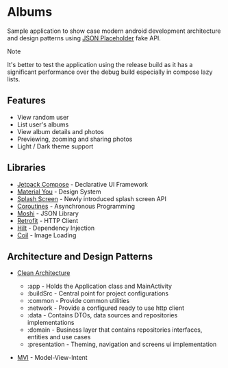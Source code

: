 # Albums

Sample application to show case modern android development architecture and design patterns
using [JSON Placeholder](https://jsonplaceholder.typicode.com) fake API.

> [!NOTE]
> It's better to test the application using the release build as it has a significant performance
> over the debug build especially in compose lazy lists.

## Features

- View random user
- List user's albums
- View album details and photos
- Previewing, zooming and sharing photos
- Light / Dark theme support

## Libraries

- [Jetpack Compose](https://developer.android.com/jetpack/compose) - Declarative UI Framework
- [Material You](https://m3.material.io) - Design System
- [Splash Screen](https://developer.android.com/reference/android/window/SplashScreen) - Newly
  introduced splash screen API
- [Coroutines](https://kotlinlang.org/docs/coroutines-guide.html) - Asynchronous Programming
- [Moshi](https://github.com/square/moshi) - JSON Library
- [Retrofit](https://github.com/square/retrofit) - HTTP Client
- [Hilt](http://google.github.io/hilt/) - Dependency Injection
- [Coil](https://github.com/coil-kt/coil) - Image Loading

## Architecture and Design Patterns

- [Clean Architecture](https://koenig-media.raywenderlich.com/uploads/2019/02/Clean-Architecture-Bob-650x454.png)
    - :app - Holds the Application class and MainActivity
    - :buildSrc - Central point for project configurations
    - :common - Provide common utilities
    - :network - Provide a configured ready to use http client
    - :data - Contains DTOs, data sources and repositories implementations
    - :domain - Business layer that contains repositories interfaces, entities and use cases
    - :presentation - Theming, navigation and screens ui implementation

- [MVI](https://miro.medium.com/max/5152/1*iFis87B9sIfpsgQeFkgu8Q.png) - Model-View-Intent
